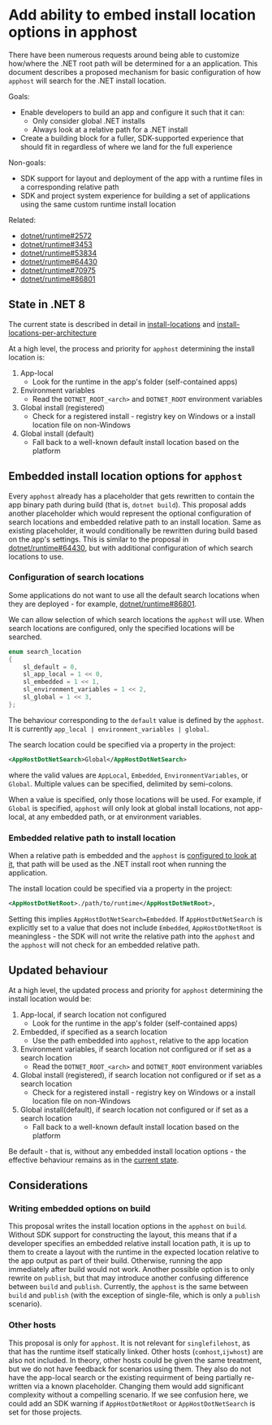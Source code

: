 # Add ability to embed install location options in apphost

There have been numerous requests around being able to customize how/where the
.NET root path will be determined for a an application. This document describes
a proposed mechanism for basic configuration of how `apphost` will search for
the .NET install location.

Goals:

- Enable developers to build an app and configure it such that it can:
    - Only consider global .NET installs
    - Always look at a relative path for a .NET install
- Create a building block for a fuller, SDK-supported experience that should fit
in regardless of where we land for the full experience

Non-goals:

- SDK support for layout and deployment of the app with a runtime files in a
corresponding relative path
- SDK and project system experience for building a set of applications using the
same custom runtime install location

Related:

- [dotnet/runtime#2572](https://github.com/dotnet/runtime/issues/2572)
- [dotnet/runtime#3453](https://github.com/dotnet/runtime/issues/3453)
- [dotnet/runtime#53834](https://github.com/dotnet/runtime/issues/53834)
- [dotnet/runtime#64430](https://github.com/dotnet/runtime/issues/64430)
- [dotnet/runtime#70975](https://github.com/dotnet/runtime/issues/70975)
- [dotnet/runtime#86801](https://github.com/dotnet/runtime/issues/86801)

## State in .NET 8

The current state is described in detail in
[install-locations](https://github.com/dotnet/designs/blob/main/accepted/2020/install-locations.md)
and [install-locations-per-architecture](https://github.com/dotnet/designs/blob/main/accepted/2021/install-locations-per-architecture.md)

At a high level, the process and priority for `apphost` determining the install
location is:

  1. App-local
      - Look for the runtime in the app's folder (self-contained apps)
  2. Environment variables
      - Read the `DOTNET_ROOT_<arch>` and `DOTNET_ROOT` environment variables
  3. Global install (registered)
      - Check for a registered install - registry key on Windows or a install
      location file on non-Windows
  4. Global install (default)
      - Fall back to a well-known default install location based on the platform

## Embedded install location options for `apphost`

Every `apphost` already has a placeholder that gets rewritten to contain the app
binary path during build (that is, `dotnet build`). This proposal adds another
placeholder which would represent the optional configuration of search locations
and embedded relative path to an install location. Same as existing placeholder,
it would conditionally be rewritten during build based on the app's settings.
This is similar to the proposal in [dotnet/runtime#64430](https://github.com/dotnet/runtime/issues/64430),
but with additional configuration of which search locations to use.

### Configuration of search locations

Some applications do not want to use all the default search locations when they
are deployed - for example, [dotnet/runtime#86801](https://github.com/dotnet/runtime/issues/86801).

We can allow selection of which search locations the `apphost` will use. When
search locations are configured, only the specified locations will be searched.

```c
enum search_location
{
    sl_default = 0,
    sl_app_local = 1 << 0,
    sl_embedded = 1 << 1,
    sl_environment_variables = 1 << 2,
    sl_global = 1 << 3,
};
```

The behaviour corresponding to the `default` value is defined by the `apphost`.
It is currently `app_local | environment_variables | global`.

The search location could be specified via a property in the project:

```xml
<AppHostDotNetSearch>Global</AppHostDotNetSearch>
```

where the valid values are `AppLocal`, `Embedded`, `EnvironmentVariables`, or
`Global`. Multiple values can be specified, delimited by semi-colons.

When a value is specified, only those locations will be used. For example, if
`Global` is specified, `apphost` will only look at global install locations, not
app-local, at any embedded path, or at environment variables.

### Embedded relative path to install location

When a relative path is embedded and the `apphost` is [configured to look at it](#configuration-of-search-locations),
that path will be used as the .NET install root when running the application.

The install location could be specified via a property in the project:

```xml
<AppHostDotNetRoot>./path/to/runtime</AppHostDotNetRoot>,
```

Setting this implies `AppHostDotNetSearch=Embedded`. If `AppHostDotNetSearch` is
explicitly set to a value that does not include `Embedded`, `AppHostDotNetRoot`
is meaningless - the SDK will not write the relative path into the `apphost`
and the `apphost` will not check for an embedded relative path.

## Updated behaviour

At a high level, the updated process and priority for `apphost` determining the
install location would be:

  1. App-local, if search location not configured
      - Look for the runtime in the app's folder (self-contained apps)
  2. Embedded, if specified as a search location
      - Use the path embedded into `apphost`, relative to the app location
  3. Environment variables, if search location not configured or if set as a
  search location
      - Read the `DOTNET_ROOT_<arch>` and `DOTNET_ROOT` environment variables
  4. Global install (registered), if search location not configured or if set as
  a search location
      - Check for a registered install - registry key on Windows or a install
      location file on non-Windows
  5. Global install(default), if search location not configured or if set as a
  search location
      - Fall back to a well-known default install location based on the platform

Be default - that is, without any embedded install location options - the
effective behaviour remains as in the [current state](#state-in-net-8).

## Considerations

### Writing embedded options on build

This proposal writes the install location options in the `apphost` on `build`.
Without SDK support for constructing the layout, this means that if a developer
specifies an embedded relative install location path, it is up to them to create
a layout with the runtime in the expected location relative to the app output as
part of their build. Otherwise, running the app immediately after build would
not work. Another possible option is to only rewrite on `publish`, but that may
introduce another confusing difference between `build` and `publish`. Currently,
the `apphost` is the same between `build` and `publish` (with the exception of
single-file, which is only a `publish` scenario).

### Other hosts

This proposal is only for `apphost`. It is not relevant for `singlefilehost`, as
that has the runtime itself statically linked. Other hosts (`comhost`,`ijwhost`)
are also not included. In theory, other hosts could be given the same treatment,
but we do not have feedback for scenarios using them. They also do not have the
app-local search or the existing requirment of being partially re-written via a
known placeholder. Changing them would add significant complexity without a
compelling scenario. If we see confusion here, we could add an SDK warning if
`AppHostDotNetRoot` or `AppHostDotNetSearch` is set for those projects.
